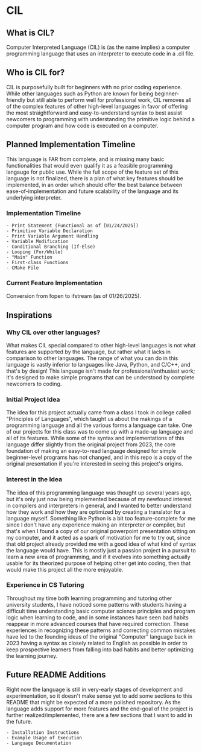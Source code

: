# CIL
## What is CIL?

Computer Interpreted Language (CIL) is (as the name implies) a computer programming language that uses an interpreter to execute code in a .cil file.

## Who is CIL for?

CIL is purposefully built for beginners with no prior coding experience.  While other languages such as Python are known for being beginner-friendly but still able to perform well for professional work, CIL removes all of the complex features of other high-level languages in favor of offering the most straightforward and easy-to-understand syntax to best assist newcomers to programming with understanding the primitive logic behind a computer program and how code is executed on a computer.

## Planned Implementation Timeline

This language is FAR from complete, and is missing many basic functionalities that would even qualify it as a feasible programming langauge for public use.  While the full scope of the feature set of this language is not finalized, there is a plan of what key features should be implemented, in an order which should offer the best balance between ease-of-implementation and future scalability of the language and its underlying interpreter.

### Implementation Timeline

    - Print Statement (Functional as of [01/24/2025])
    - Primitive Variable Declaration
    - Print Variable Argument Handling
    - Variable Modification
    - Conditional Branching (If-Else)
    - Looping (For/While)
    - "Main" Function
    - First-class Functions
    - CMake File

### Current Feature Implementation
Conversion from fopen to ifstream (as of 01/26/2025).

## Inspirations

### Why CIL over other languages?

What makes CIL special compared to other high-level languages is not what features are supported by the language, but rather what it lacks in comparison to other languages.  The range of what you can do in this language is vastly inferior to languages like Java, Python, and C/C++, and that's by design!  This language isn't made for professional/enthusiast work; it's designed to make simple programs that can be understood by complete newcomers to coding.  

### Initial Project Idea

The idea for this project actually came from a class I took in college called "Principles of Languages", which taught us about the makings of a programming language and all the various forms a language can take.  One of our projects for this class was to come up with a made-up language and all of its features.  While some of the syntax and implementations of this language differ slightly from the original project from 2023, the core foundation of making an easy-to-read language designed for simple beginner-level programs has not changed, and in this repo is a copy of the original presentation if you're interested in seeing this project's origins.

### Interest in the Idea

The idea of this programming language was thought up several years ago, but it's only just now being implemented because of my newfound interest in compilers and interpreters in general, and I wanted to better understand how they work and how they are optimized by creating a translator for a language myself.  Something like Python is a bit too feature-complete for me since I don't have any experience making an interpreter or compiler, but that's when I found a copy of our original powerpoint presentation sitting on my computer, and it acted as a spark of motivation for me to try out, since that old project already provided me with a good idea of what kind of syntax the language would have.  This is mostly just a passion project in a pursuit to learn a new area of programming, and if it evolves into something actually usable for its theorized purpose of helping other get into coding, then that would make this project all the more enjoyable.

### Experience in CS Tutoring

Throughout my time both learning programming and tutoring other university students, I have noticed some patterns with students having a difficult time understanding basic computer science principles and program logic when learning to code, and in some instances have seen bad habits reappear in more advanced courses that have required correction.  These experiences in recognizing these patterns and correcting common mistakes have led to the founding ideas of the original "Computer" language back in 2023 having a syntax as closely related to English as possible in order to keep prospective learners from falling into bad habits and better optimizing the learning journey.

## Future README Additions

Right now the language is still in very-early stages of development and experimentation, so it doesn't make sense yet to add some sections to this README that might be expected of a more polished repository.  As the language adds support for more features and the end-goal of the project is further realized/implemented, there are a few sections that I want to add in the future.

    - Installation Instructions
    - Example Usage of Execution
    - Language Documentation
